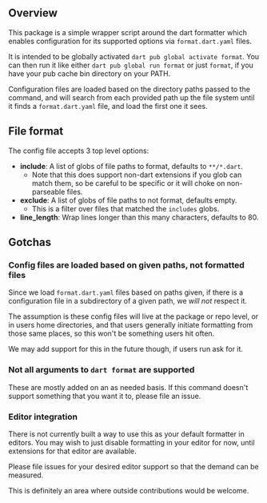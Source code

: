 ## Overview

This package is a simple wrapper script around the dart formatter which enables
configuration for its supported options via `format.dart.yaml` files.

It is intended to be globally activated `dart pub global activate format`. You
can then run it like either `dart pub global run format` or just `format`, if
you have your pub cache bin directory on your PATH.

Configuration files are loaded based on the directory paths passed to the
command, and will search from each provided path up the file system until it
finds a `format.dart.yaml` file, and load the first one it sees.

## File format

The config file accepts 3 top level options:

- **include**: A list of globs of file paths to format, defaults to `**/*.dart`.
  - Note that this does support non-dart extensions if you glob can match them,
    so be careful to be specific or it will choke on non-parseable files.
- **exclude**: A list of globs of file paths to not format, defaults empty.
  - This is a filter over files that matched the `includes` globs.
- **line_length**: Wrap lines longer than this many characters, defaults to 80.

## Gotchas

### Config files are loaded based on given paths, not formatted files

Since we load `format.dart.yaml` files based on paths given, if there is a
configuration file in a subdirectory of a given path, we _will not_ respect it.

The assumption is these config files will live at the package or repo level, or
in users home directories, and that users generally initiate formatting from
those same places, so this won't be something users hit often.

We may add support for this in the future though, if users run ask for it.

### Not all arguments to `dart format` are supported

These are mostly added on an as needed basis. If this command doesn't support
something that you want it to, please file an issue.

### Editor integration

There is not currently built a way to use this as your default formatter in
editors. You may wish to just disable formatting in your editor for now, until
extensions for that editor are available.

Please file issues for your desired editor support so that the demand can be
measured.

This is definitely an area where outside contributions would be welcome.
